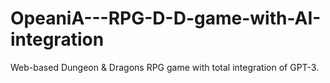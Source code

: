 # OpeaniA---RPG-D-D-game-with-AI-integration
Web-based Dungeon &amp; Dragons RPG game with total integration of GPT-3.
